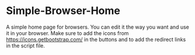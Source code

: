 # Simple-Browser-Home
A simple home page for browsers. You can edit it the way you want and use it in your browser. Make sure to add the icons from https://icons.getbootstrap.com/ in the buttons and to add the redirect links in the script file.
